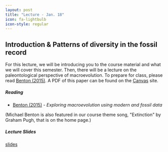 ```yaml
---
layout: post
title: "Lecture - Jan. 18"
icon: fa-lightbulb
icon-style: regular
---
```


## Introduction & Patterns of diversity in the fossil record

For this lecture, we will be introducing you to the course material and what we will cover this semester. Then, there will be a lecture on the paleontological perspective of macroevolution. To prepare for class, please read [Benton (2015)](http://rspb.royalsocietypublishing.org/content/282/1810/20150569). A PDF of this paper can be found on the [Canvas](https://canvas.iastate.edu/) site.

<h5>Reading</h5>

* [Benton (2015)](http://rspb.royalsocietypublishing.org/content/282/1810/20150569) - _Exploring macroevolution using modern and fossil data_

(Michael Benton is also featured in our course theme song, "Extinction" by Graham Pugh, that is on the home page.)

<h5>Lecture Slides</h5>

[slides](https://eeob-macroevolution.github.io/course-documents/lecture-slides/01-Intro-DiversityPatterns.pdf)
